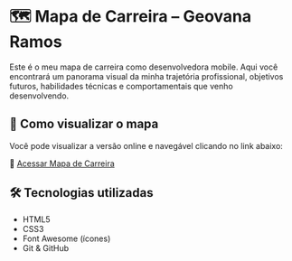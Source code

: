 # 🗺️ Mapa de Carreira – Geovana Ramos

Este é o meu mapa de carreira como desenvolvedora mobile. Aqui você encontrará um panorama visual da minha trajetória profissional, objetivos futuros, habilidades técnicas e comportamentais que venho desenvolvendo.

## 🚀 Como visualizar o mapa

Você pode visualizar a versão online e navegável clicando no link abaixo:

🔗 [Acessar Mapa de Carreira](https://devcage27.github.io/Mapa-de-carreira/)

## 🛠️ Tecnologias utilizadas

- HTML5
- CSS3
- Font Awesome (ícones)
- Git & GitHub



